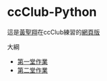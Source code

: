 # ccClub-Python

這是[黃聖翔](https://www.facebook.com/profile.php?id=100001348802783)在ccClub練習的[網頁版](https://jshuang0520.github.io/2017ccClub-Python/)

大綱

- [第一堂作業](http://nbviewer.jupyter.org/github/jshuang0520/2017ccClub-Python/blob/master/2017.09.28%20ccClub%20-%201.ipynb)
- [第二堂作業](http://nbviewer.jupyter.org/github/jshuang0520/2017ccClub-Python/blob/master/2017.10.05%20ccClub%20-%202.ipynb)
